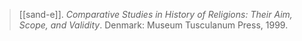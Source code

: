 > [[sand-e]]. *Comparative Studies in History of Religions: Their Aim, Scope, and Validity*. Denmark: Museum Tusculanum Press, 1999.